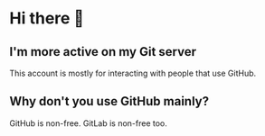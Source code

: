 # Hi there 👋


## I'm more active on my Git server

This account is mostly for interacting with people that use GitHub.

## Why don't you use GitHub mainly?

GitHub is non-free. GitLab is non-free too.

<!--
**Vitali64GitHub/Vitali64GitHub** is a ✨ _special_ ✨ repository because its `README.md` (this file) appears on your GitHub profile.


-->
